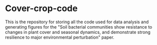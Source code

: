 # Cover-crop-code
This is the repository for storing all the code used for data analysis and generating figures for the "Soil bacterial communities show resistance to changes in plant cover and seasonal dynamics, and demonstrate strong resilience to major environmental perturbation" paper.
